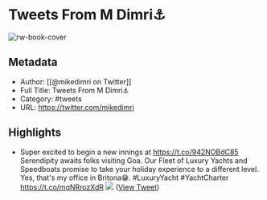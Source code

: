 # Tweets From M Dimri⚓

![rw-book-cover](https://pbs.twimg.com/profile_images/2934145234/25241a9e8b65bf5a4013dc4acbf9f3ef.jpeg)

## Metadata
- Author: [[@mikedimri on Twitter]]
- Full Title: Tweets From M Dimri⚓
- Category: #tweets
- URL: https://twitter.com/mikedimri

## Highlights
- Super excited to begin a new innings at https://t.co/942NOBdC85 
  Serendipity awaits folks visiting Goa. Our Fleet of Luxury Yachts and Speedboats promise to take your holiday experience to a different level. 
  Yes, that's my office in Britona😁.
  #LuxuryYacht #YachtCharter https://t.co/mqNRrozXdR
  ![](https://pbs.twimg.com/media/Fke4_zgaUAAn4Ql.jpg) ([View Tweet](https://twitter.com/mikedimri/status/1605455224671461376))
